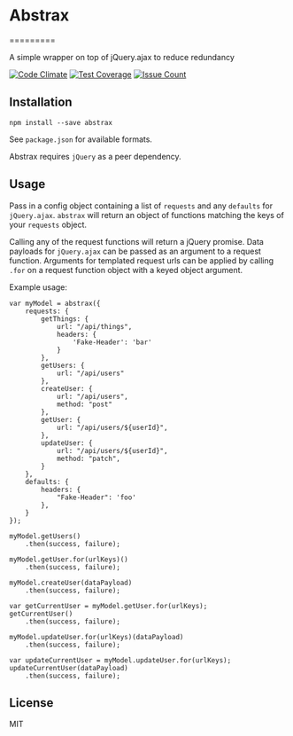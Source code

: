# Abstrax
=========

A simple wrapper on top of jQuery.ajax to reduce redundancy

[![Code
Climate](https://codeclimate.com/github/farneman/abstrax/badges/gpa.svg)](https://codeclimate.com/github/farneman/abstrax)
[![Test
Coverage](https://codeclimate.com/github/farneman/abstrax/badges/coverage.svg)](https://codeclimate.com/github/farneman/abstrax/coverage)
[![Issue
Count](https://codeclimate.com/github/farneman/abstrax/badges/issue_count.svg)](https://codeclimate.com/github/farneman/abstrax)

## Installation

```
npm install --save abstrax
```

See `package.json` for available formats.

Abstrax requires `jQuery` as a peer dependency.

## Usage

Pass in a config object containing a list of `requests` and any `defaults` for
`jQuery.ajax`. `abstrax` will return an object of functions matching the keys
of your `requests` object.

Calling any of the request functions will return a jQuery promise. Data
payloads for `jQuery.ajax` can be passed as an argument to a request function.
Arguments for templated request urls can be applied by calling `.for` on a
request function object with a keyed object argument.

Example usage:

```
var myModel = abstrax({
    requests: {
        getThings: {
            url: "/api/things",
            headers: {
                'Fake-Header': 'bar'
            }
        },
        getUsers: {
            url: "/api/users"
        },
        createUser: {
            url: "/api/users",
            method: "post"
        },
        getUser: {
            url: "/api/users/${userId}",
        },
        updateUser: {
            url: "/api/users/${userId}",
            method: "patch",
        }
    },
    defaults: {
        headers: {
            "Fake-Header": 'foo'
        },
    }
});

myModel.getUsers()
    .then(success, failure);

myModel.getUser.for(urlKeys)()
    .then(success, failure);

myModel.createUser(dataPayload)
    .then(success, failure);

var getCurrentUser = myModel.getUser.for(urlKeys);
getCurrentUser()
    .then(success, failure);

myModel.updateUser.for(urlKeys)(dataPayload)
    .then(success, failure);

var updateCurrentUser = myModel.updateUser.for(urlKeys);
updateCurrentUser(dataPayload)
    .then(success, failure);
```

## License

MIT
